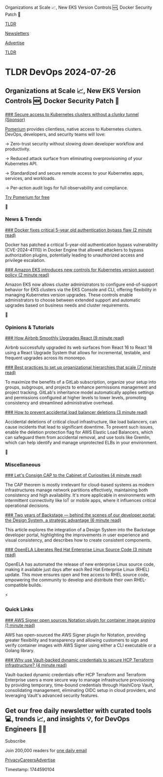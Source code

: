 Organizations at Scale 📈, New EKS Version Controls 🆕, Docker Security Patch 🥷

[TLDR](/)

[Newsletters](/newsletters)

[Advertise](https://advertise.tldr.tech/)

[TLDR](/)

# TLDR DevOps 2024-07-26

## Organizations at Scale 📈, New EKS Version Controls 🆕, Docker Security Patch 🥷

### 

[### Secure access to Kubernetes clusters without a clunky tunnel (Sponsor)](https://d2swt604.na1.hs-sales-engage.com/Ctc/GH+23284/d2SwT604/Jl23gNv7W7lCdLW6lZ3nJW4lV03_7FDBDYW3f_wT32TRlWkVjZ8Cd2G9drzW84SMlt3XjVJ-N6D-XwT8C7w5W4J9Bj054D4QzW2Zldh12g8ftTW5zQzdd861GkFW67J1Gd8DFtDcW82nCkC3l9Gf9W8J5L9T5m4VcYW1v-lgW5xC9VdW8B36G52nLL4wW2l0zRf6W29V5Vq06tD5x9614W70l0LT97gJ9SW60_SdN20ygTQW1CywVw4mZ1rXW6zXQzz7zNcnRVxpxWN1NXS_dW3dQ2j61_p502MXFFdPGgn-BW5RnqzD5FXl1sW21r5jT6Lh8pYf70_pF804)

[Pomerium](https://d2swt604.na1.hs-sales-engage.com/Ctc/GH+23284/d2SwT604/Jl23gNv7W7lCdLW6lZ3nJW4lV03_7FDBDYW3f_wT32TRlWkVjZ8Cd2G9drzW84SMlt3XjVJ-N6D-XwT8C7w5W4J9Bj054D4QzW2Zldh12g8ftTW5zQzdd861GkFW67J1Gd8DFtDcW82nCkC3l9Gf9W8J5L9T5m4VcYW1v-lgW5xC9VdW8B36G52nLL4wW2l0zRf6W29V5Vq06tD5x9614W70l0LT97gJ9SW60_SdN20ygTQW1CywVw4mZ1rXW6zXQzz7zNcnRVxpxWN1NXS_dW3dQ2j61_p502MXFFdPGgn-BW5RnqzD5FXl1sW21r5jT6Lh8pYf70_pF804) provides clientless, native access to Kubernetes clusters. DevOps, developers, and security teams will love:

→ Zero-trust security without slowing down developer workflow and productivity.

→ Reduced attack surface from eliminating overprovisioning of your Kubernetes API.

→ Standardized and secure remote access to your Kubernetes apps, services, and workloads.

→ Per-action audit logs for full observability and compliance.

[Try Pomerium for free](https://d2swt604.na1.hs-sales-engage.com/Ctc/GH+23284/d2SwT604/JlF3gNv7W8wLKSR6lZ3nGVD_k3d5jcLjYW8D__Yp7GdV2BN8ZwVQ9r3ypRW2DRQ6T2F9mWPW41vT9J13298CW7wJ17B1t4g0hW2wCsfm6fSVy1W24YNV13DzPz1W4qcNTY7BJrpNVm3_Y57hzDJNW5rBRsH7rx-GdW15JZJg9kyNdbW5hMhDK5bGrHhMNCS9DWhq6nW4QDVN-748CvyW4Lf7wh7fP_WLW5bNtH-7XwjZhW1mhn3J57D4vhW8HhGZK4g_yGDW39lKNZ6NJbpvV63BL74FvTGvN1MFLy-LjqMmW1NlbWw3sk_jXW1KxBYd5pzcpXW6xTfNv1jZVPRN2jxTjGbHsYGW51SWSf15VmNBW6l8Fkq4hmwtPf7LF-2404)

📱

### News & Trends

[### Docker fixes critical 5-year old authentication bypass flaw (2 minute read)](https://www.bleepingcomputer.com/news/security/docker-fixes-critical-5-year-old-authentication-bypass-flaw/?utm_source=tldrdevops)

Docker has patched a critical 5-year-old authentication bypass vulnerability (CVE-2024-41110) in Docker Engine that allowed attackers to bypass authorization plugins, potentially leading to unauthorized access and privilege escalation.

[### Amazon EKS introduces new controls for Kubernetes version support policy (2 minute read)](https://aws.amazon.com/about-aws/whats-new/2024/07/amazon-eks-controls-kubernetes-version-support-policy/?utm_source=tldrdevops)

Amazon EKS now allows cluster administrators to configure end-of-support behavior for EKS clusters via the EKS Console and CLI, offering flexibility in managing Kubernetes version upgrades. These controls enable administrators to choose between extended support and automatic upgrades based on business needs and cluster requirements.

🚀

### Opinions & Tutorials

[### How Airbnb Smoothly Upgrades React (9 minute read)](https://medium.com/airbnb-engineering/how-airbnb-smoothly-upgrades-react-b1d772a565fd?utm_source=tldrdevops)

Airbnb successfully upgraded its web surfaces from React 16 to React 18 using a React Upgrade System that allows for incremental, testable, and frequent upgrades across its monorepo.

[### Best practices to set up organizational hierarchies that scale (7 minute read)](https://about.gitlab.com/blog/2024/07/22/best-practices-to-set-up-organizational-hierachies-that-scale/?utm_source=tldrdevops)

To maximize the benefits of a GitLab subscription, organize your setup into groups, subgroups, and projects to enhance permissions management and project tracking. GitLab's inheritance model automatically applies settings and permissions configured at higher levels to lower levels, promoting consistency and streamlined administrative overhead.

[### How to prevent accidental load balancer deletions (3 minute read)](https://www.gremlin.com/blog/how-to-prevent-accidental-aws-elb-load-balancer-deletions?utm_source=tldrdevops)

Accidental deletions of critical cloud infrastructure, like load balancers, can cause incidents that lead to significant downtime. To prevent such issues, enable the deletion protection flag for AWS Elastic Load Balancers, which can safeguard them from accidental removal, and use tools like Gremlin, which can help identify and manage unprotected ELBs in your environment.

🎁

### Miscellaneous

[### Let's Consign CAP to the Cabinet of Curiosities (4 minute read)](https://brooker.co.za/blog/2024/07/25/cap-again.html?utm_source=tldrdevops)

The CAP theorem is mostly irrelevant for cloud-based systems as modern infrastructures manage network partitions effectively, maintaining both consistency and high availability. It's more applicable in environments with intermittent connectivity like IoT or mobile apps, where it influences critical operational decisions.

[### Two years of Backstage — behind the scenes of our developer portal: the Design System, a strategic advantage (6 minute read)](https://medium.com/peaksys-engineering/two-years-of-backstage-behind-the-scenes-of-our-developer-portal-a45ddf6f0e73?utm_source=tldrdevops)

This article explores the integration of a Design System into the Backstage developer portal, highlighting the improvements in user experience and visual consistency, and describes how to create consistent components.

[### OpenELA Liberates Red Hat Enterprise Linux Source Code (3 minute read)](https://thenewstack.io/openela-liberates-red-hat-enterprise-linux-source-code/?utm_source=tldrdevops)

OpenELA has automated the release of new enterprise Linux source code, making it available just days after each Red Hat Enterprise Linux (RHEL) update. This move ensures open and free access to RHEL source code, empowering the community to develop and distribute their own RHEL-compatible builds.

⚡️

### Quick Links

[### AWS Signer open sources Notation plugin for container image signing (1 minute read)](https://aws.amazon.com/about-aws/whats-new/2024/07/aws-signer-open-sources-notation-plugin-container-image-signing/?utm_source=tldrdevops)

AWS has open-sourced the AWS Signer plugin for Notation, providing greater flexibility and transparency and allowing customers to sign and verify container images with AWS Signer using either a CLI executable or a Golang library.

[### Why use Vault-backed dynamic credentials to secure HCP Terraform infrastructure? (4 minute read)](https://www.hashicorp.com/blog/why-use-vault-backed-dynamic-credentials-to-secure-hcp-terraform-infrastructure?utm_source=tldrdevops)

Vault-backed dynamic credentials offer HCP Terraform and Terraform Enterprise users a more secure way to manage infrastructure provisioning by providing temporary, time-bound credentials through HashiCorp Vault, consolidating management, eliminating OIDC setup in cloud providers, and leveraging Vault's advanced security features.

## Get our free daily newsletter with curated tools 💻, trends 📈, and insights 💡, for DevOps Engineers 👨‍💻

Subscribe

Join 200,000 readers for [one daily email](/api/latest/devops)

[Privacy](/privacy)[Careers](https://jobs.ashbyhq.com/tldr.tech)[Advertise](/devops/advertise)

Timestamp: 1744590104